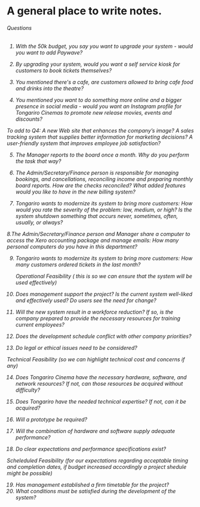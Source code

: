 # A general place to write notes.
<h6> Questions <h6>
  
  1. With the 50k budget, you say you want to upgrade your system - would you want to add Paywave?
  
  2. By upgrading your system, would you want a self service kiosk for customers to book tickets themselves?
  
  3. You mentioned there's a cafe, are customers allowed to bring cafe food and drinks into the theatre?
  
  4. You mentioned you want to do something more online and a bigger presence in social media - would you want an Instagram profile for Tongariro Cinemas to promote new release movies, events and discounts?
  
  To add to Q4: A new Web site that enhances the company’s image?
  A sales tracking system that supplies better information for marketing decisions?
  A user-friendly system that improves employee job satisfaction?
 
  5. The Manager reports to the board once a month. 
      Why do you perform the task that way?

  6. The Admin/Secretary/Finance person is responsible for managing bookings, and cancellations, reconciling           income and preparing monthly board reports. 
      How are the checks reconciled?
      What added features would you like to have in the new billing system?
  
   7. Tongariro wants to modernize its system to bring more customers:
       How would you rate the severity of the problem: low, medium, or high?
       Is the system shutdown something that occurs never, sometimes, often, usually, or always?
    
   8.The Admin/Secretary/Finance person and Manager share a computer to access the Xero accounting package and         manage emails:
      How many personal computers do you have in this department? 

   9. Tongariro wants to modernize its system to bring more customers: How many customers ordered tickets in         the last month?
  
  
      Operational Feasibility ( this is so we can ensure that the system will be used effectively)
  10. Does management support the project? Is the current system well-liked and effectively used? Do users           see the need for change?
  11. Will the new system result in a workforce reduction? If so, is the company prepared to provide the             necessary resources for training current employees?
   12. Does the development schedule conflict with other company priorities?
   13. Do legal or ethical issues need to be considered?
      
  Technical Feasibility (so we can highlight technical cost and concerns if any)
      
  14. Does Tongariro Cinema have the necessary hardware, software, and network resources? If not, can those           resources be acquired without difficulty?
  
  15. Does Tongariro have the needed technical expertise? If not, can it be acquired?

  16. Will a prototype be required?
  
  17. Will the combination of hardware and software supply adequate performance?
  
  18. Do clear expectations and performance specifications exist?
  
  
  Scheleduled Feasibility (for our expectations regarding acceptable timing and completion dates, if budget increased accordingly a project shedule might be possible)
  
  19. Has management established a firm timetable for the project?
  20. What conditions must be satisfied during the development of the system?
